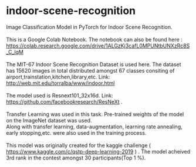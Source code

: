 # indoor-scene-recognition
Image Classification Model in PyTorch for Indoor Scene Recognition.
<br><br>
This is a Google Colab Notebook. The notebook can also be found here : https://colab.research.google.com/drive/1ALGzKj3cafL0MPUNtbUNXzRc8S_C_lqM <br><br>
The MIT-67 Indoor Scene Recognition Dataset is used here. The dataset has 15620 images in total distributed amongst 67 classes consiting of airport,trainstation,kitchen,library,etc. Link: http://web.mit.edu/torralba/www/indoor.html 
<br><br>
The model used is Resnext101_32x16d. Link: https://github.com/facebookresearch/ResNeXt .
<br><br>
Transfer Learning was used in this task. Pre-trained weights of the model on the ImageNet dataset was used.
<br>
Along with transfer learning, data-augmentation, learning rate annealing, early stopping,etc. were also used in the training process.
<br><br>
This model was originally created for the kaggle challenge ( https://www.kaggle.com/c/qstp-deep-learning-2019 ) . The model acheived 3rd rank in the contest amongst 30 participants(Top 1 %). 
